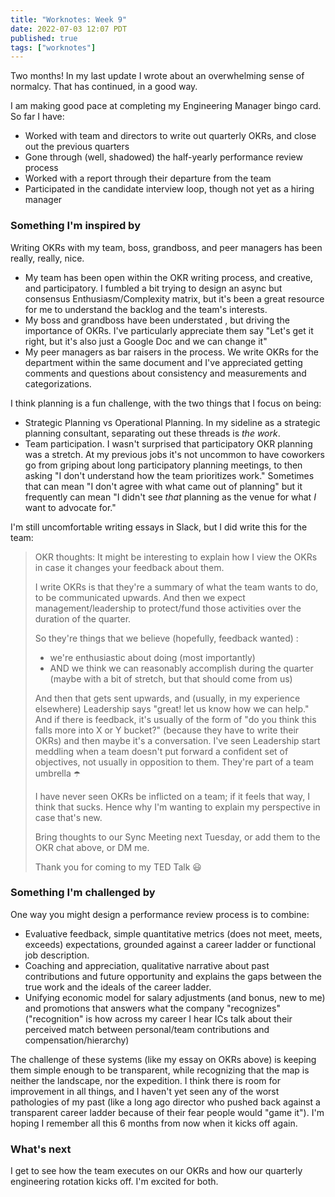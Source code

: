 ```yaml
---
title: "Worknotes: Week 9"
date: 2022-07-03 12:07 PDT
published: true
tags: ["worknotes"]
---
```

Two months! In my last update I wrote about an overwhelming sense of normalcy. That has continued, in a good way.

I am making good pace at completing my Engineering Manager bingo card. So far I have:

- Worked with team and directors to write out quarterly OKRs, and close out the previous quarters
- Gone through (well, shadowed) the half-yearly performance review process
- Worked with a report through their departure from the team
- Participated in the candidate interview loop, though not yet as a hiring manager 

### Something I'm inspired by

Writing OKRs with my team, boss, grandboss, and peer managers has been really, really, nice.

- My team has been open within the OKR writing process, and creative, and participatory. I fumbled a bit trying to design an async but consensus Enthusiasm/Complexity matrix, but it's been a great resource for me to understand the backlog and the team's interests.
- My boss and grandboss have been understated , but driving the importance of OKRs. I've particularly appreciate them say "Let's get it right, but it's also just a Google Doc and we can change it"
- My peer managers as bar raisers in the process. We write OKRs for the department within the same document and I've appreciated getting comments and questions about consistency and measurements and categorizations.  

I think planning is a fun challenge, with the two things that I focus on being:

- Strategic Planning vs Operational Planning. In my sideline as a strategic planning consultant, separating out these threads is _the work_. 
- Team participation. I wasn't surprised that participatory OKR planning was a stretch. At my previous jobs it's not uncommon to have coworkers go from griping about long participatory planning meetings, to then asking "I don't understand how the team prioritizes work." Sometimes that can mean "I don't agree with what came out of planning" but it frequently can mean "I didn't see _that_ planning as the venue for what _I_ want to advocate for." 

I'm still uncomfortable writing essays in Slack, but I did write this for the team:

> OKR thoughts: It might be interesting to explain how I view the OKRs in case it changes your feedback about them.
> 
> I write OKRs is that they're a summary of what the team wants to do, to be communicated upwards. And then we expect management/leadership to protect/fund those activities over the duration of the quarter.
> 
> So they're things that we believe (hopefully, feedback wanted) :
> - we're enthusiastic about doing (most importantly)
> - AND we think we can reasonably accomplish during the quarter (maybe with a bit of stretch, but that should come from us) 
> 
> And then that gets sent upwards, and (usually, in my experience elsewhere) Leadership says "great! let us know how we can help." And if there is feedback, it's usually of the form of "do you think this falls more into X or Y bucket?" (because they have to write their OKRs) and then maybe it's a conversation. I've seen Leadership start meddling when a team doesn't put forward a confident set of objectives, not usually in opposition to them. They're part of a team umbrella ☂️
> 
> I have never seen OKRs be inflicted on a team; if it feels that way, I think that sucks. Hence why I'm wanting to explain my perspective in case that's new.
> 
> Bring thoughts to our Sync Meeting next Tuesday, or add them to the OKR chat above, or DM me.
> 
> Thank you for coming to my TED Talk 😃

### Something I'm challenged by

One way you might design a performance review process is to combine: 

-  Evaluative feedback, simple quantitative metrics (does not meet, meets, exceeds) expectations, grounded against a career ladder or functional job description. 
- Coaching and appreciation, qualitative narrative about past contributions and future opportunity and explains the gaps between the true work and the ideals of the career ladder.
- Unifying economic model for salary adjustments (and bonus, new to me) and promotions that answers what the company "recognizes" ("recognition"  is how across my career I hear ICs talk about their perceived match between personal/team contributions and compensation/hierarchy)

The challenge of these systems (like my essay on OKRs above) is keeping them simple enough to be transparent, while recognizing that the map is neither the landscape, nor the expedition. I think there is room for improvement in all things, and I haven't yet seen any of the worst pathologies of my past (like a long ago director who pushed back against a transparent career ladder because of their fear people would "game it"). I'm hoping I remember all this 6 months from now when it kicks off again. 

### What's next

I get to see how the team executes on our OKRs and how our quarterly engineering rotation kicks off. I'm excited for both.
